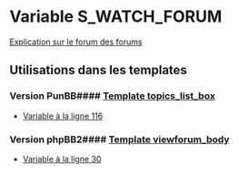# Variable S_WATCH_FORUM
[Explication sur le forum des forums](http://forum.forumactif.com/t294113-listing-des-variables#S_WATCH_FORUM)
## Utilisations dans les templates
### Version PunBB#### [Template topics_list_box](punbb/topics_list_box.md)
* [Variable à la ligne 116](../punbb/topics_list_box.tpl#L116)
### Version phpBB2#### [Template viewforum_body](subsilver/viewforum_body.md)
* [Variable à la ligne 30](../subsilver/viewforum_body.tpl#L30)